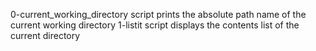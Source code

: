 0-current_working_directory script prints the absolute path name of the current working directory
1-listit script displays the contents list of the current directory
